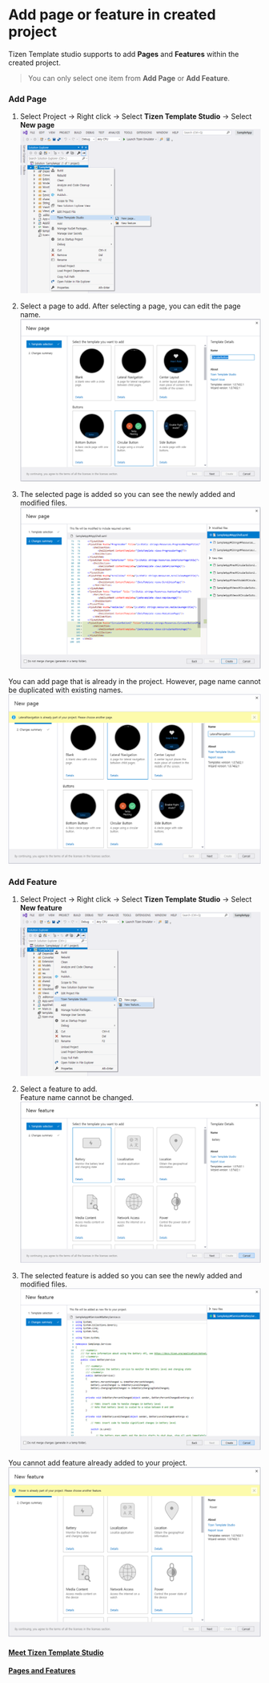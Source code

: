 # Add page or feature in created project
Tizen Template studio supports to add <b>Pages</b> and <b>Features</b> within the created project.<br>

> You can only select one item from <b>Add Page</b> or <b>Add Feature</b>.

### Add Page
1. Select Project -> Right click -> Select <b>Tizen Template Studio</b> -> Select <b>New page</b>
![add-page](add-page-feature01.png)

2. Select a page to add. After selecting a page, you can edit the page name.
![add-page2](add-page-feature02.png)

3. The selected page is added so you can see the newly added and modified files.
![add-page3](add-page-feature03.png)

You can add page that is already in the project.
However, page name cannot be duplicated with existing names.
![add-page-popup](add-page-feature04.png)

### Add Feature
1. Select Project -> Right click -> Select <b>Tizen Template Studio</b> -> Select <b>New feature</b>
![add-feature](add-page-feature05.png)

2. Select a feature to add.<br>
Feature name cannot be changed.
![add-feature2](add-page-feature06.png)

3. The selected feature is added so you can see the newly added and modified files.
![add-feature3](add-page-feature07.png)

You cannot add feature already added to your project.
![add-feature-popup](add-page-feature08.png)

#### [Meet Tizen Template Studio](overview.md)
#### [Pages and Features](page-feature-list.md)
